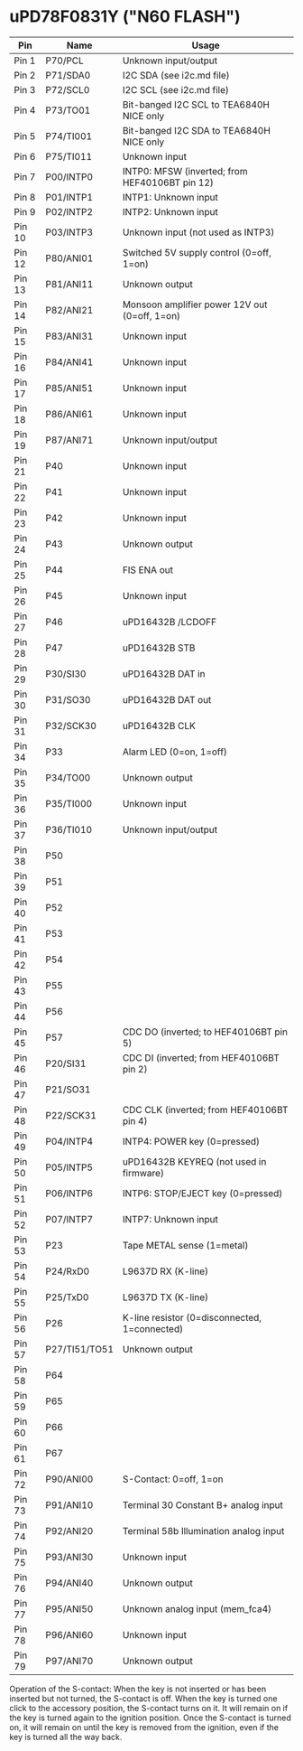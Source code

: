 # uPD78F0831Y ("N60 FLASH")

| Pin   | Name        | Usage                                         |
|-------|-------------|-----------------------------------------------|
|Pin  1 |P70/PCL      |Unknown input/output                           |
|Pin  2 |P71/SDA0     |I2C SDA (see i2c.md file)                      |
|Pin  3 |P72/SCL0     |I2C SCL (see i2c.md file)                      |
|Pin  4 |P73/TO01     |Bit-banged I2C SCL to TEA6840H NICE only       |
|Pin  5 |P74/TI001    |Bit-banged I2C SDA to TEA6840H NICE only       |
|Pin  6 |P75/TI011    |Unknown input                                  |
|Pin  7 |P00/INTP0    |INTP0: MFSW (inverted; from HEF40106BT pin 12) |
|Pin  8 |P01/INTP1    |INTP1: Unknown input                           |
|Pin  9 |P02/INTP2    |INTP2: Unknown input                           |
|Pin 10 |P03/INTP3    |Unknown input (not used as INTP3)              |
|Pin 12 |P80/ANI01    |Switched 5V supply control (0=off, 1=on)       |
|Pin 13 |P81/ANI11    |Unknown output                                 |
|Pin 14 |P82/ANI21    |Monsoon amplifier power 12V out (0=off, 1=on)  |
|Pin 15 |P83/ANI31    |Unknown input                                  |
|Pin 16 |P84/ANI41    |Unknown input                                  |
|Pin 17 |P85/ANI51    |Unknown input                                  |
|Pin 18 |P86/ANI61    |Unknown input                                  |
|Pin 19 |P87/ANI71    |Unknown input/output                           |
|Pin 21 |P40          |Unknown input                                  |
|Pin 22 |P41          |Unknown input                                  |
|Pin 23 |P42          |Unknown input                                  |
|Pin 24 |P43          |Unknown output                                 |
|Pin 25 |P44          |FIS ENA out                                    |
|Pin 26 |P45          |Unknown input                                  |
|Pin 27 |P46          |uPD16432B /LCDOFF                              |
|Pin 28 |P47          |uPD16432B STB                                  |
|Pin 29 |P30/SI30     |uPD16432B DAT in                               |
|Pin 30 |P31/SO30     |uPD16432B DAT out                              |
|Pin 31 |P32/SCK30    |uPD16432B CLK                                  |
|Pin 34 |P33          |Alarm LED (0=on, 1=off)                        |
|Pin 35 |P34/TO00     |Unknown output                                 |
|Pin 36 |P35/TI000    |Unknown input                                  |
|Pin 37 |P36/TI010    |Unknown input/output                           |
|Pin 38 |P50          |                                               |
|Pin 39 |P51          |                                               |
|Pin 40 |P52          |                                               |
|Pin 41 |P53          |                                               |
|Pin 42 |P54          |                                               |
|Pin 43 |P55          |                                               |
|Pin 44 |P56          |                                               |
|Pin 45 |P57          |CDC DO (inverted; to HEF40106BT pin 5)         |
|Pin 46 |P20/SI31     |CDC DI (inverted; from HEF40106BT pin 2)       |
|Pin 47 |P21/SO31     |                                               |
|Pin 48 |P22/SCK31    |CDC CLK (inverted; from HEF40106BT pin 4)      |
|Pin 49 |P04/INTP4    |INTP4: POWER key (0=pressed)                   |
|Pin 50 |P05/INTP5    |uPD16432B KEYREQ (not used in firmware)        |
|Pin 51 |P06/INTP6    |INTP6: STOP/EJECT key (0=pressed)              |
|Pin 52 |P07/INTP7    |INTP7: Unknown input                           |
|Pin 53 |P23          |Tape METAL sense (1=metal)                     |
|Pin 54 |P24/RxD0     |L9637D RX (K-line)                             |
|Pin 55 |P25/TxD0     |L9637D TX (K-line)                             |
|Pin 56 |P26          |K-line resistor (0=disconnected, 1=connected)  |
|Pin 57 |P27/TI51/TO51|Unknown output                                 |
|Pin 58 |P64          |                                               |
|Pin 59 |P65          |                                               |
|Pin 60 |P66          |                                               |
|Pin 61 |P67          |                                               |
|Pin 72 |P90/ANI00    |S-Contact: 0=off, 1=on                         |
|Pin 73 |P91/ANI10    |Terminal 30 Constant B+ analog input           |
|Pin 74 |P92/ANI20    |Terminal 58b Illumination analog input         |
|Pin 75 |P93/ANI30    |Unknown input                                  |
|Pin 76 |P94/ANI40    |Unknown output                                 |
|Pin 77 |P95/ANI50    |Unknown analog input (mem_fca4)                |
|Pin 78 |P96/ANI60    |Unknown input                                  |
|Pin 79 |P97/ANI70    |Unknown output                                 |

Operation of the S-contact:
  When the key is not inserted or has been inserted but not turned,
  the S-contact is off.  When the key is turned one click to the
  accessory position, the S-contact turns on it.  It will remain on
  if the key is turned again to the ignition position.  Once the
  S-contact is turned on, it will remain on until the key is removed
  from the ignition, even if the key is turned all the way back.
